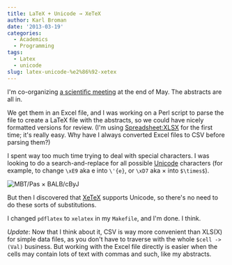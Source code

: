 ```yaml
---
title: LaTeX + Unicode → XeTeX
author: Karl Broman
date: '2013-03-19'
categories:
  - Academics
  - Programming
tags:
  - Latex
  - unicode
slug: latex-unicode-%e2%86%92-xetex
---
```


I'm co-organizing [a scientific meeting](http://rqtl.org/ctc2013) at the end of May.  The abstracts are all in.

We get them in an Excel file, and I was working on a Perl script to parse the file to create a LaTeX file with the abstracts, so we could have nicely formatted versions for review.  (I'm using [Spreadsheet:XLSX](https://search.cpan.org/~dmow/Spreadsheet-XLSX-0.13-withoutworldwriteables/lib/Spreadsheet/XLSX.pm) for the first time; it's really easy.  Why have I always converted Excel files to CSV before parsing them?)

I spent way too much time trying to deal with special characters.  I was looking to do a search-and-replace for all possible [Unicode](https://en.wikipedia.org/wiki/Unicode) characters (for example, to change `\xE9` aka e into `\'{e}`, or `\xD7` aka × into `$\times$`).

![MBT/Pas × BALB/cByJ](https://kbroman.files.wordpress.com/2013/03/times_symbol.png)

But then I discovered that [XeTeX](https://en.wikipedia.org/wiki/XeTeX) supports Unicode, so there's no need to do these sorts of substitutions.

I changed `pdflatex` to `xelatex` in my `Makefile`, and I'm done.  I think.

_Update_: Now that I think about it, CSV is way more convenient than XLS(X) for simple data files, as you don't have to traverse with the whole `$cell -> (Val)` business.  But working with the Excel file directly is easier when the cells may contain lots of text with commas and such, like my abstracts.
